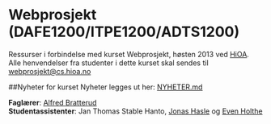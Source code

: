 # Webprosjekt (DAFE1200/ITPE1200/ADTS1200)

Ressurser i forbindelse med kurset Webprosjekt, høsten 2013 ved [HiOA](http://hioa.no). Alle henvendelser fra studenter i dette kurset skal sendes til [webprosjekt@cs.hioa.no](mailto:webprosjekt@cs.hioa.no)

##Nyheter for kurset
Nyheter legges ut her: [NYHETER.md](NYHETER.md)

**Faglærer**: [Alfred Bratterud](https://github.com/alfred-bratterud)    
**Studentassistenter**: Jan Thomas Stable Hanto, [Jonas Hasle](http://www.stud.hio.no/~s181111/) og [Even Holthe](https://github.com/evenh)
